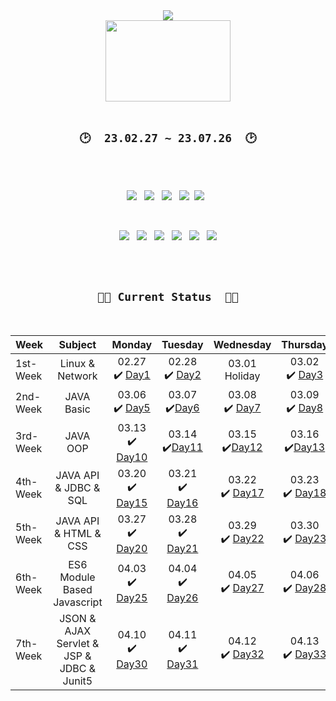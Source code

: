 <div align="center">

<img src="https://capsule-render.vercel.app/api?type=waving&color=F7E600&height=230&section=header&text=MSA%20Full-Stack%20Course&fontSize=55&animation=fadeIn&fontColor=5f5f5f" />

<!--<a href="#" target="_blank"><img src="https://user-images.githubusercontent.com/122321793/228085614-f7ce4605-6a97-489e-8373-90f11de6d903.png" style="width: 190px; height:190px;"></a>-->

<br>


<img src="https://user-images.githubusercontent.com/122321793/228359715-9290342d-455e-43c8-8e4b-aa86cfdd6bf2.gif" style="width: 200px; height:130px;">

<br>

<br>


## `🕑  23.02.27 ~ 23.07.26  🕑`


  
<br>
  

  
  <br>
   
 <img src="https://img.shields.io/badge/javascript-F7DF1E?style=for-the-badge&logo=javascript&logoColor=black"> &nbsp; 
 <img src="https://img.shields.io/badge/html-E34F26?style=for-the-badge&logo=html5&logoColor=white"> &nbsp; 
 <img src="https://img.shields.io/badge/css-1572B6?style=for-the-badge&logo=css3&logoColor=white"> &nbsp; 
 <img src="https://img.shields.io/badge/github-181717?style=for-the-badge&logo=github&logoColor=white">&nbsp;
  <img src="https://img.shields.io/badge/vue.js-4FC08D?style=for-the-badge&logo=vue.js&logoColor=white"> &nbsp;
  
  <br>
  
  
 <img src="https://img.shields.io/badge/JAVA-007396?style=for-the-badge&logo=java&logoColor=white"> &nbsp; 
 <img src="https://img.shields.io/badge/mysql-4479A1?style=for-the-badge&logo=mysql&logoColor=white"> &nbsp;
  <img src="https://img.shields.io/badge/spring-6DB33F?style=for-the-badge&logo=spring&logoColor=white"> &nbsp; 
  <img src="https://img.shields.io/badge/springboot-6DB33F?style=for-the-badge&logo=springboot&logoColor=white"> &nbsp; 
  <img src="https://img.shields.io/badge/linux-FCC624?style=for-the-badge&logo=linux&logoColor=black"> &nbsp; 
  <img src="https://img.shields.io/badge/apache tomcat-F8DC75?style=for-the-badge&logo=apachetomcat&logoColor=white">
  
  <br><br>
  
 ## `👩‍💻 Current Status  👩‍💻`
 
 <br>

| Week | Subject | Monday | Tuesday | Wednesday | Thursday | Friday | 
| :--- | :---: | :---: | :---: | :---: | :---: | :---: | 
| 1st-Week | Linux & Network | 02.27 <br> ✔️ <a href="https://github.com/num1dev/T.I.L/blob/main/1st-Week/2023.02.27/2023.02.27.TIL.md">Day1</a> | 02.28 <br> ✔️ <a href="https://github.com/num1dev/T.I.L/blob/main/1st-Week/2023.02.28/2023.02.28.TIL.md">Day2</a> | 03.01 <br> Holiday | 03.02 <br>✔️ <a href="https://github.com/num1dev/T.I.L/blob/main/1st-Week/2023.03.02/2023.03.02.TIL.md">Day3</a> | 03.03 <br>✔️ <a href="https://github.com/num1dev/T.I.L/blob/main/1st-Week/2023.03.03/2023.03.03.TIL.md">Day4</a> |
| 2nd-Week | JAVA Basic | 03.06 <br>✔️ <a href="https://github.com/num1dev/T.I.L/blob/main/2nd-Week/2023.03.06/2023.03.06.TIL.md">Day5</a> | 03.07 <br>✔️<a href="https://github.com/num1dev/T.I.L/blob/main/2nd-Week/2023.03.07/2023.03.07.TIL.md">Day6</a> | 03.08 <br>✔️ <a href="https://github.com/num1dev/T.I.L/blob/main/2nd-Week/2023.03.08/2023.03.08.TIL.md">Day7</a> | 03.09 <br>✔️ <a href="https://github.com/num1dev/T.I.L/blob/main/2nd-Week/2023.03.09/2023.03.09.TIL.md">Day8</a> | 03.10 <br>✔️ <a href="https://github.com/num1dev/T.I.L/blob/main/2nd-Week/2023.03.10/2023.03.10.TIL.md">Day9</a> | 
| 3rd-Week | JAVA OOP | 03.13 <br>✔️ <a href="https://github.com/num1dev/T.I.L/blob/main/3rd-Week/2023.03.13/2023.03.13.TIL.md">Day10</a> | 03.14 <br>✔️<a href="https://github.com/num1dev/T.I.L/blob/main/3rd-Week/2023.03.14/2023.03.14.TIL.md">Day11</a> | 03.15 <br>✔️<a href="https://github.com/num1dev/T.I.L/blob/main/3rd-Week/2023.03.15/2023.03.15.TIL.md">Day12</a> | 03.16 <br>✔️<a href="https://github.com/num1dev/T.I.L/blob/main/3rd-Week/2023.03.16/2023.03.16.TIL.md">Day13</a> | 03.17 <br>✔️<a href="https://github.com/num1dev/T.I.L/blob/main/3rd-Week/2023.03.17/2023.03.17.TIL.md">Day14</a> | 
| 4th-Week | JAVA API & JDBC & SQL  | 03.20 <br>✔️ <a href="https://github.com/num1dev/T.I.L/blob/main/4th-Week/2023.03.20/2023.03.20.TIL.md">Day15</a> |  03.21 <br>✔️ <a href="https://github.com/num1dev/T.I.L/blob/main/4th-Week/2023.03.21/2023.03.21.TIL.md">Day16</a> | 03.22 <br>✔️ <a href="https://github.com/num1dev/T.I.L/blob/main/4th-Week/2023.03.22/2023.03.22.TIL.md">Day17</a> | 03.23 <br>✔️ <a href="https://github.com/num1dev/T.I.L/blob/main/4th-Week/2023.03.23/2023.03.23.TIL.md">Day18</a> | 03.24 <br>✔️ <a href="https://github.com/num1dev/T.I.L/blob/main/4th-Week/2023.03.24/2023.03.24.TIL.md">Day19</a> | 
| 5th-Week | JAVA API & HTML & CSS | 03.27 <br>✔️ <a href="https://github.com/num1dev/T.I.L/blob/main/5th-Week/2023.03.27/2023.03.27.TIL.md">Day20</a> | 03.28 <br>✔️ <a href="https://github.com/num1dev/T.I.L/blob/main/5th-Week/2023.03.28/2023.03.28.TIL.md">Day21</a> | 03.29 <br>✔️ <a href="https://github.com/num1dev/T.I.L/blob/main/5th-Week/2023.03.29/2023.03.29.TIL.md">Day22</a> | 03.30 <br>✔️ <a href="https://github.com/num1dev/T.I.L/blob/main/5th-Week/2023.03.30/2023.03.30.TIL.md">Day23</a> | 03.31 <br>✔️ <a href="https://github.com/num1dev/T.I.L/blob/main/5th-Week/2023.03.31/2023.03.31.TIL.md">Day24</a> | 
| 6th-Week | ES6 Module Based Javascript | 04.03 <br>✔️ <a href="#">Day25</a> | 04.04 <br>✔️ <a href="#">Day26</a> | 04.05 <br>✔️ <a href="#">Day27</a> | 04.06 <br>✔️ <a href="#">Day28</a> | 04.07 <br>✔️ <a href="#">Day29</a> |
| 7th-Week | JSON & AJAX <br> Servlet & JSP & JDBC & Junit5 | 04.10 <br>✔️ <a href="https://github.com/num1dev/T.I.L/blob/main/7th-Week/2023.04.10/2023.04.10.TIL.md">Day30</a> | 04.11 <br>✔️ <a href="https://github.com/num1dev/T.I.L/blob/main/7th-Week/2023.04.11/2023.04.11.TIL.md">Day31</a> | 04.12 <br>✔️ <a href="https://github.com/num1dev/T.I.L/blob/main/7th-Week/2023.04.12/2023.04.12.TIL.md">Day32</a> | 04.13 <br>✔️ <a href="https://github.com/num1dev/T.I.L/blob/main/7th-Week/2023.04.13/2023.04.13.TIL.md">Day33</a> | 04.14 <br>▶ <a href="#">Day34</a> |


